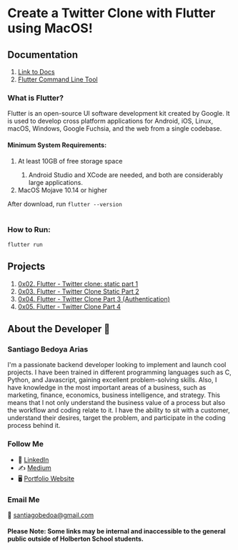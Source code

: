 # Create a Twitter Clone with Flutter using MacOS!

## Documentation

1. [Link to Docs](https://docs.flutter.dev/get-started/install/macos)
2. [Flutter Command Line Tool](https://docs.flutter.dev/reference/flutter-cli)

### What is Flutter?

Flutter is an open-source UI software development kit created by Google. It is used to develop cross platform applications for Android, iOS, Linux, macOS, Windows, Google Fuchsia, and the web from a single codebase.

#### Minimum System Requirements:

<ol>
  <li>At least 10GB of free storage space</li>
      <ol>
         <li>Android Studio and XCode are needed, and both are considerably large applications.</li>
      </ol>
  <li>MacOS Mojave 10.14 or higher</li>
</ol>

After download, run `flutter --version` <br />
<br />

### How to Run:

`flutter run`

## Projects

1. [0x02. Flutter - Twitter clone: static part 1](https://intranet.hbtn.io/projects/2490)
2. [0x03. Flutter - Twitter Clone Static Part 2](https://intranet.hbtn.io/projects/2491)
3. [0x04. Flutter - Twitter Clone Part 3 (Authentication)](https://intranet.hbtn.io/projects/2786)
4. [0x05. Flutter - Twitter Clone Part 4](https://intranet.hbtn.io/projects/2787)

## About the Developer 💬

### Santiago Bedoya Arias

I'm a passionate backend developer looking to implement and launch cool projects. I have been trained in different programming languages such as C, Python, and Javascript, gaining excellent problem-solving skills. Also, I have knowledge in the most important areas of a business, such as marketing, finance, economics, business intelligence, and strategy. This means that I not only understand the business value of a process but also the workflow and coding relate to it. I have the ability to sit with a customer, understand their desires, target the problem, and participate in the coding process behind it.

### Follow Me

- 📁 [LinkedIn](https://www.linkedin.com/in/santiagobedoa/)
- ✍️ [Medium](https://medium.com/@santiagobedoa)
- 🖥️ [Portfolio Website](https://santiagobedoa.github.io/portafolio/#/)

### Email Me

📩 santiagobedoa@gmail.com

#### Please Note: Some links may be internal and inaccessible to the general public outside of Holberton School students.
